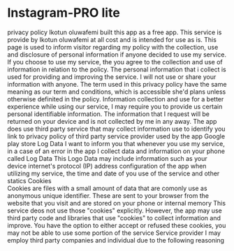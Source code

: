 # Instagram-PRO lite
privacy policy 
Ikotun oluwafemi built this app as a free app. This service is provide by Ikotun oluwafemi at all cost and is intended for use as is. 
This page is used to inform visitor regarding my policy with the collection, use and disclosure of personal information if anyone decided to use my service.
If you choose to use my service, the you agree to the collection and use of information in relation to the policy. The personal information that i collect is used for providing and improving the service. I will not use or share your information with anyone.
The term used in this privacy policy have the same meaning as our term and conditions, which is accessible she'd plans unless otherwise definited in the policy. 
Information collection and use for a better experience while using our service, I may require you to provide us certain personal identifiable information. The information that I request will be returned on your device and is not collected by me in any away. 
The app does use third party service that may collect information use to identify you link to privacy policy of third party service provider used by the app 
Google play store
   Log Data
I want to inform you that whenever you use my service, in a case of an error in the app I collect data and information on your phone called Log Data
This Logo Data may include information such as your device internet's protocol (IP) address configuration of the app when utilizing my service, the time and date of you use of the service and other statics 
 Cookies  
Cookies are files with a small amount of data that are comonly use as anonymous unique identifier. These are sent to your browser from the website that you visit and are stored on your phone or internal memory 
This service deos not use those "cookies" explicitly. However, the app may use third party code and libraries that use "cookies" to collect information and improve. You have the option to either accept or refused these cookies, you may not be able to use some portion of the service 
Service provider
I may employ third party companies and individual due to the following reasoning 
